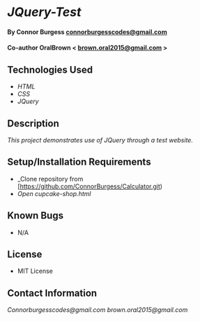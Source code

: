 # _JQuery-Test_

#### By Connor Burgess <connorburgesscodes@gmail.com> 
#### Co-author OralBrown < brown.oral2015@gmail.com >

## Technologies Used

* _HTML_ 
* _CSS_
* _JQuery_


## Description

_This project demonstrates use of JQuery through a test website._

## Setup/Installation Requirements

* _Clone repository from [https://github.com/ConnorBurgess/Calculator.git)
* _Open cupcake-shop.html_


## Known Bugs

* N/A

## License

* MIT License

## Contact Information

_Connorburgesscodes@gmail.com_
_brown.oral2015@gmail.com_